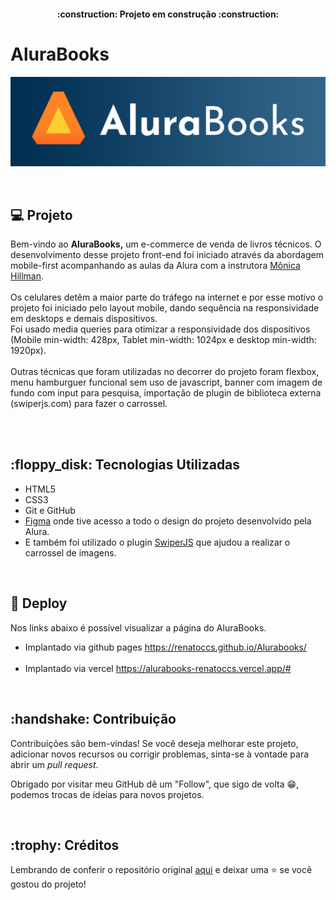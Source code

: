 <h4 align="center"> 
    :construction:  Projeto em construção  :construction:
</h4>

<H1> AluraBooks </H1>

<p align="center">
  <img src="https://github.com/RenatoCCS/Alurabooks/blob/main/img/Alurabooks.png" alt="Logo Alurabooks">
</p>

<br>

<h2>💻 Projeto  </h2>

Bem-vindo ao **AluraBooks,** um e-commerce de venda de livros técnicos.
O desenvolvimento desse projeto front-end foi iniciado através da abordagem mobile-first acompanhando as aulas da Alura com a instrutora [Mônica Hillman](https://github.com/MonicaHillman). <br><br>
Os celulares detêm a maior parte do tráfego na internet e por esse motivo o projeto foi iniciado pelo layout mobile, dando sequência na responsividade em desktops e demais dispositivos. <br>
Foi usado media queries para otimizar a responsividade dos dispositivos (Mobile min-width: 428px, Tablet min-width: 1024px e desktop min-width: 1920px). <br><br>
Outras técnicas que foram utilizadas no decorrer do projeto foram flexbox, menu hamburguer funcional sem uso de javascript, banner com imagem de fundo com input para pesquisa, importação de plugin de biblioteca externa (swiperjs.com) para fazer o carrossel.

<br><br>

<h2>:floppy_disk: Tecnologias Utilizadas </h2>

- HTML5
- CSS3
- Git e GitHub
- [Figma](https://www.figma.com/file/sSMbIqKaGBd66Y8roxTk2p/AluraBooks-%7C-Responsividade-com-Mobile-First?type=design&node-id=37-94&mode=design&t=cW8fIOwByL2cyfMc-0) onde tive acesso a todo o design do projeto desenvolvido pela Alura.
- E também foi utilizado o plugin [SwiperJS](https://swiperjs.com/) que ajudou a realizar o carrossel de imagens.

<br>

<h2>📁  Deploy </h2>

Nos links abaixo é possível visualizar a página do AluraBooks.

- Implantado via github pages https://renatoccs.github.io/Alurabooks/
  <br><br>
- Implantado via vercel https://alurabooks-renatoccs.vercel.app/#

<br>

<h2>:handshake: Contribuição </h2>

Contribuições são bem-vindas! Se você deseja melhorar este projeto, adicionar novos recursos ou corrigir problemas, sinta-se à vontade para abrir um _pull request_.

Obrigado por visitar meu GitHub dê um "Follow", que sigo de volta 😁, podemos trocas de ideias para novos projetos.

<br>

<h2>:trophy: Créditos </h2>

Lembrando de conferir o repositório original [aqui](https://github.com/MonicaHillman/alurabooks?tab=readme-ov-file) e deixar uma ⭐️ se você gostou do projeto! <br>
